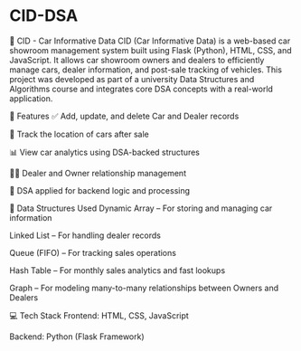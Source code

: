 # CID-DSA
🚗 CID - Car Informative Data
CID (Car Informative Data) is a web-based car showroom management system built using Flask (Python), HTML, CSS, and JavaScript. It allows car showroom owners and dealers to efficiently manage cars, dealer information, and post-sale tracking of vehicles. This project was developed as part of a university Data Structures and Algorithms course and integrates core DSA concepts with a real-world application.

🔧 Features
✅ Add, update, and delete Car and Dealer records

🔄 Track the location of cars after sale

📊 View car analytics using DSA-backed structures

👨‍💼 Dealer and Owner relationship management

🧠 DSA applied for backend logic and processing

🧠 Data Structures Used
Dynamic Array – For storing and managing car information

Linked List – For handling dealer records

Queue (FIFO) – For tracking sales operations

Hash Table – For monthly sales analytics and fast lookups

Graph – For modeling many-to-many relationships between Owners and Dealers

💻 Tech Stack
Frontend: HTML, CSS, JavaScript

Backend: Python (Flask Framework)
